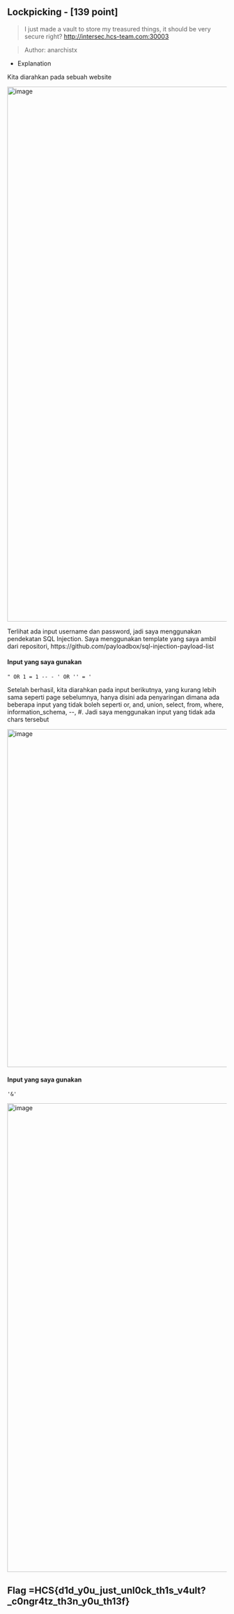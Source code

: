 ## Lockpicking - [139 point]


> I just made a vault to store my treasured things, it should be very secure right?
> http://intersec.hcs-team.com:30003

> Author: anarchistx


- Explanation

<p>Kita diarahkan pada sebuah website</p>
<img width="1638" height="1228" alt="image" src="https://github.com/user-attachments/assets/b52ce732-f71b-4c49-be60-e208c6adb7d4" />

<br>
<p>Terlihat ada input username dan password, jadi saya menggunakan pendekatan SQL Injection. Saya menggunakan template yang saya ambil dari repositori, https://github.com/payloadbox/sql-injection-payload-list</p>

#### Input yang saya gunakan
```
" OR 1 = 1 -- - ' OR '' = '
```
<p>Setelah berhasil, kita diarahkan pada input berikutnya, yang kurang lebih sama seperti page sebelumnya, hanya disini ada penyaringan dimana ada beberapa input yang tidak boleh seperti or, and, union, select, from, where, information_schema, --, #. Jadi saya menggunakan input yang tidak ada chars tersebut</p>


<img width="906" height="776" alt="image" src="https://github.com/user-attachments/assets/7efe1700-206a-47f3-874f-80a956f7e8fc" />

#### Input yang saya gunakan

```
'&'
```

<img width="1098" height="1076" alt="image" src="https://github.com/user-attachments/assets/bf8d5690-612b-463c-a959-756f5d8378ee" />


## Flag =HCS{d1d_y0u_just_unl0ck_th1s_v4ult?_c0ngr4tz_th3n_y0u_th13f}


